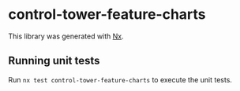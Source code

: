 # control-tower-feature-charts

This library was generated with [Nx](https://nx.dev).

## Running unit tests

Run `nx test control-tower-feature-charts` to execute the unit tests.
